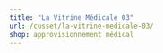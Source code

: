 ```yaml
---
title: "La Vitrine Médicale 03"
url: /cusset/la-vitrine-medicale-03/
shop: approvisionnement médical
---
```

